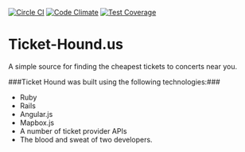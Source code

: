 [![Circle CI](https://circleci.com/gh/whcarter3/Ticket-Hound.svg?style=shield&circle-token=:circle-token)](https://circleci.com/gh/whcarter3/Ticket-Hound.svg?style=shield&circle-token=:circle-token)
[![Code Climate](https://codeclimate.com/repos/54de4c7e6956802b72000464/badges/a251f51e94f4ed4a6da8/gpa.svg)](https://codeclimate.com/repos/54de4c7e6956802b72000464/feed)
[![Test Coverage](https://codeclimate.com/repos/54de4c7e6956802b72000464/badges/a251f51e94f4ed4a6da8/coverage.svg)](https://codeclimate.com/repos/54de4c7e6956802b72000464/feed)

# Ticket-Hound.us

A simple source for finding the cheapest tickets to concerts near you.


###Ticket Hound was built using the following technologies:###

* Ruby
* Rails
* Angular.js
* Mapbox.js
* A number of ticket provider APIs
* The blood and sweat of two developers.

